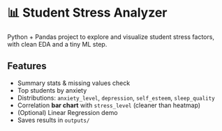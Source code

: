 # 📊 Student Stress Analyzer

Python + Pandas project to explore and visualize student stress factors, with clean EDA and a tiny ML step.

## Features
- Summary stats & missing values check
- Top students by anxiety
- Distributions: `anxiety_level`, `depression`, `self_esteem`, `sleep_quality`
- Correlation **bar chart** with `stress_level` (cleaner than heatmap)
- (Optional) Linear Regression demo
- Saves results in `outputs/`
